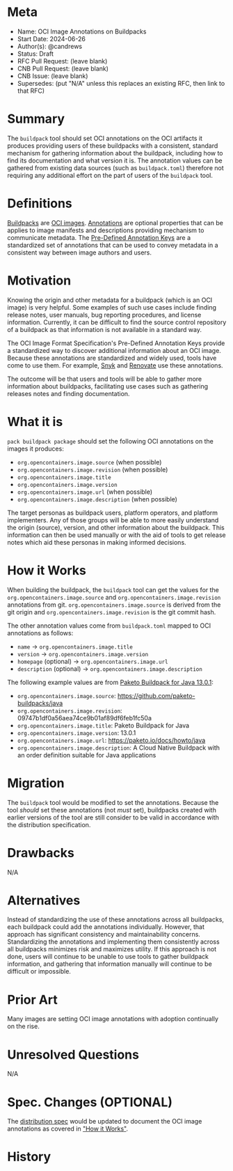 # Meta
[meta]: #meta
- Name: OCI Image Annotations on Buildpacks
- Start Date: 2024-06-26
- Author(s): @candrews
- Status: Draft <!-- Acceptable values: Draft, Approved, On Hold, Superseded -->
- RFC Pull Request: (leave blank)
- CNB Pull Request: (leave blank)
- CNB Issue: (leave blank)
- Supersedes: (put "N/A" unless this replaces an existing RFC, then link to that RFC)

# Summary
[summary]: #summary

The `buildpack` tool should set OCI annotations on the OCI artifacts it produces providing users of these buildpacks with a consistent, standard mechanism for gathering information about the buildpack, including how to find its documentation and what version it is. The annotation values can be gathered from existing data sources (such as `buildpack.toml`) therefore not requiring any additional effort on the part of users of the `buildpack` tool.

# Definitions
[definitions]: #definitions

[Buildpacks](https://buildpacks.io/docs/for-app-developers/concepts/buildpack/) are [OCI images](https://github.com/opencontainers/image-spec/blob/v1.1.0/README.md). [Annotations](https://github.com/opencontainers/image-spec/blob/v1.1.0/annotations.md) are optional properties that can be applies to image manifests and descriptions providing mechanism to communicate metadata. The [Pre-Defined Annotation Keys](https://github.com/opencontainers/image-spec/blob/v1.1.0/annotations.md#pre-defined-annotation-keys) are a standardized set of annotations that can be used to convey metadata in a consistent way between image authors and users.

# Motivation
[motivation]: #motivation

Knowing the origin and other metadata for a buildpack (which is an OCI image) is very helpful. Some examples of such use cases include finding release notes, user manuals, bug reporting procedures, and license information. Currently, it can be difficult to find the source control repository of a buildpack as that information is not available in a standard way.

The OCI Image Format Specification's Pre-Defined Annotation Keys provide a standardized way to discover additional information about an OCI image. Because these annotations are standardized and widely used, tools have come to use them. For example, [Snyk](https://snyk.io/blog/how-and-when-to-use-docker-labels-oci-container-annotations/) and [Renovate](https://github.com/renovatebot/renovate/blob/34.115.1/lib/modules/datasource/docker/readme.md) use these annotations.

The outcome will be that users and tools will be able to gather more information about buildpacks, facilitating use cases such as gathering releases notes and finding documentation.

# What it is
[what-it-is]: #what-it-is

`pack buildpack package` should set the following OCI annotations on the images it produces:

- `org.opencontainers.image.source` (when possible)
- `org.opencontainers.image.revision` (when possible)
- `org.opencontainers.image.title`
- `org.opencontainers.image.version`
- `org.opencontainers.image.url` (when possible)
- `org.opencontainers.image.description` (when possible)

The target personas as buildpack users, platform operators, and platform implementers. Any of those groups will be able to more easily understand the origin (source), version, and other information about the buildpack. This information can then be used manually or with the aid of tools to get release notes which aid these personas in making informed decisions.

# How it Works
[how-it-works]: #how-it-works

When building the buildpack, the `buildpack` tool can get the values for the `org.opencontainers.image.source` and `org.opencontainers.image.revision` annotations from git. `org.opencontainers.image.source` is derived from the git origin and `org.opencontainers.image.revision` is the git commit hash.

The other annotation values come from `buildpack.toml` mapped to OCI annotations as follows:

- `name` -> `org.opencontainers.image.title`
- `version` -> `org.opencontainers.image.version`
- `homepage` (optional) -> `org.opencontainers.image.url`
- `description` (optional) -> `org.opencontainers.image.description`

The following example values are from [Paketo Buildpack for Java 13.0.1](https://github.com/paketo-buildpacks/java/releases/tag/v13.0.1):

- `org.opencontainers.image.source`: https://github.com/paketo-buildpacks/java
- `org.opencontainers.image.revision`: 09747b1df0a56aea74ce9b01af89df6feb1fc50a
- `org.opencontainers.image.title`: Paketo Buildpack for Java
- `org.opencontainers.image.version`: 13.0.1
- `org.opencontainers.image.url`: https://paketo.io/docs/howto/java
- `org.opencontainers.image.description`: A Cloud Native Buildpack with an order definition suitable for Java applications

# Migration
[migration]: #migration

The `buildpack` tool would be modified to set the annotations. Because the tool _should_ set these annotations (not _must_ set), buildpacks created with earlier versions of the tool are still consider to be valid in accordance with the distribution specification. 

# Drawbacks
[drawbacks]: #drawbacks

N/A

# Alternatives
[alternatives]: #alternatives

Instead of standardizing the use of these annotations across all buildpacks, each buildpack could add the annotations individually. However, that approach has significant consistency and maintainability concerns. Standardizing the annotations and implementing them consistently across all buildpacks minimizes risk and maximizes utility. If this approach is not done, users will continue to be unable to use tools to gather buildpack information, and gathering that information manually will continue to be difficult or impossible.

# Prior Art
[prior-art]: #prior-art

Many images are setting OCI image annotations with adoption continually on the rise.

# Unresolved Questions
[unresolved-questions]: #unresolved-questions

N/A

# Spec. Changes (OPTIONAL)
[spec-changes]: #spec-changes

The [distribution spec](https://github.com/buildpacks/spec/blob/main/distribution.md) would be updated to document the OCI image annotations as covered in ["How it Works"](#how-it-works).


# History
[history]: #history

<!--
## Amended
### Meta
[meta-1]: #meta-1
- Name: (fill in the amendment name: Variable Rename)
- Start Date: (fill in today's date: YYYY-MM-DD)
- Author(s): (Github usernames)
- Amendment Pull Request: (leave blank)

### Summary

A brief description of the changes.

### Motivation

Why was this amendment necessary?
--->